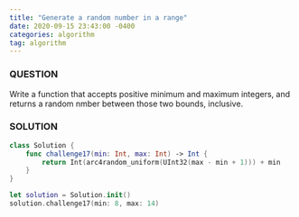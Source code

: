```yaml
---
title: "Generate a random number in a range"
date: 2020-09-15 23:43:00 -0400
categories: algorithm
tag: algorithm
---
```


### QUESTION
Write a function that accepts positive minimum and maximum integers, and returns a random nmber between those two bounds, inclusive.
### SOLUTION
~~~ swift
class Solution {
    func challenge17(min: Int, max: Int) -> Int {
        return Int(arc4random_uniform(UInt32(max - min + 1))) + min
    }
}

let solution = Solution.init()
solution.challenge17(min: 8, max: 14)
~~~



